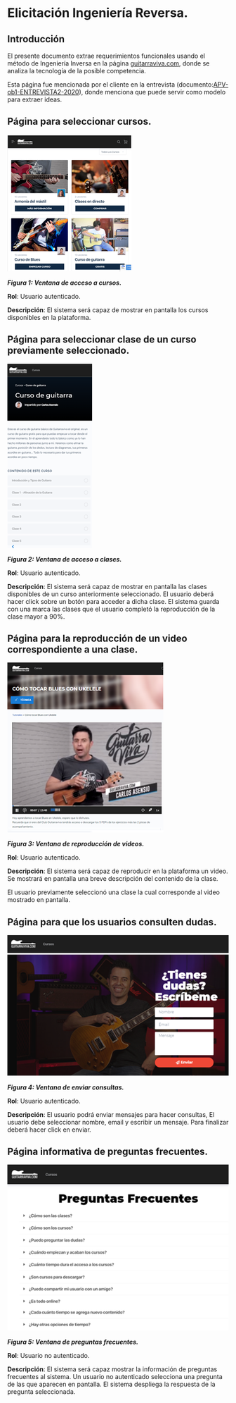 # Elicitación Ingeniería Reversa.
## Introducción
El presente documento extrae requerimientos funcionales usando el método de Ingeniería Inversa en la página [guitarraviva.com](http://www.guitarraviva.com), donde se analiza la tecnología de la posible competencia.

Esta página fue mencionada por el cliente en la entrevista (documento:[APV-ob1-ENTREVISTA2-2020](/APV-ob1-ENTREVISTA2-2020.md)), donde menciona que puede servir como modelo para extraer ideas.
## Página para seleccionar cursos.
![Ventana de Acceso a Cursos](/recursos/ingRev01.png)

___Figura 1: Ventana de acceso a cursos.___

**Rol**: Usuario autenticado.

**Descripción**: El sistema será capaz de mostrar en pantalla los cursos disponibles en la plataforma.
## Página para seleccionar clase de un curso previamente seleccionado.
![Ventana de acceso a clases](/recursos/ingRev02.png)

___Figura 2: Ventana de acceso a clases.___

**Rol**: Usuario autenticado.

**Descripción**: El sistema será capaz de mostrar en pantalla las clases disponibles de un curso anteriormente seleccionado. El usuario deberá hacer click sobre un botón para acceder a dicha clase. El sistema guarda con una marca las clases que el usuario completó la reproducción de la clase mayor a 90%.
## Página para la reproducción de un video correspondiente a una clase.
![Ventana de reproducción de videos](/recursos/ingRev03.png)

___Figura 3: Ventana de reproducción de videos.___

**Rol**: Usuario autenticado.

**Descripción**: El sistema será capaz de reproducir en la plataforma un video. Se mostrará en pantalla una breve descripción del contenido de la clase.

El usuario previamente seleccionó una clase la cual corresponde al video mostrado en pantalla.
## Página para que los usuarios consulten dudas.
![Ventana de enviar consultas](/recursos/ingRev04.png)

___Figura 4: Ventana de enviar consultas.___

**Rol**: Usuario autenticado.

**Descripción**: El usuario podrá enviar mensajes para hacer consultas, El usuario debe seleccionar nombre, email y escribir un mensaje. Para finalizar deberá hacer click en enviar.
## Página informativa de preguntas frecuentes.
![Ventana de preguntas frecuentes](/recursos/ingRev05.png)

___Figura 5: Ventana de preguntas frecuentes.___

**Rol**: Usuario no autenticado.

**Descripción**: El sistema será capaz mostrar la información de preguntas frecuentes al sistema. Un usuario no autenticado selecciona una pregunta de las que aparecen en pantalla. El sistema despliega la respuesta de la pregunta seleccionada.